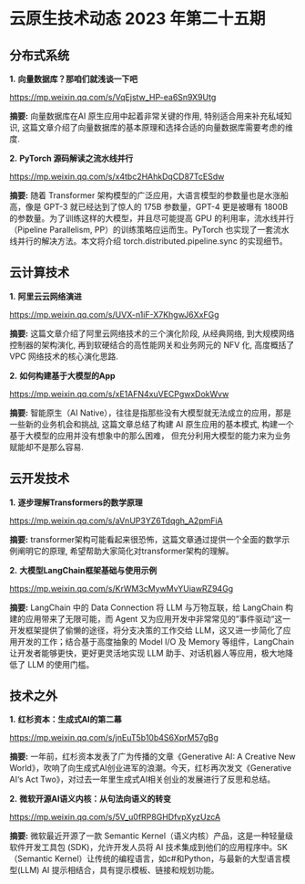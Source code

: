# 云原生技术动态 2023 年第二十五期

## 分布式系统

**1.** **向量数据库？那咱们就浅谈一下吧**

https://mp.weixin.qq.com/s/VqEjstw_HP-ea6Sn9X9Utg

**摘要:** 向量数据库在AI 原生应用中起着非常关键的作用, 特别适合用来补充私域知识, 这篇文章介绍了向量数据库的基本原理和选择合适的向量数据库需要考虑的维度.

**2.** **PyTorch 源码解读之流水线并行**

https://mp.weixin.qq.com/s/x4tbc2HAhkDqCD87TcESdw

**摘要:** 随着 Transformer 架构模型的广泛应用，大语言模型的参数量也是水涨船高，像是 GPT-3 就已经达到了惊人的 175B 参数量，GPT-4 更是被曝有 1800B 的参数量。为了训练这样的大模型，并且尽可能提高 GPU 的利用率，流水线并行（Pipeline Parallelism, PP）的训练策略应运而生。PyTorch 也实现了一套流水线并行的解决方法。本文将介绍 torch.distributed.pipeline.sync 的实现细节。

## 云计算技术

**1.** **阿里云云网络演进**

https://mp.weixin.qq.com/s/UVX-n1iF-X7KhgwJ6XxFGg

**摘要:** 这篇文章介绍了阿里云网络技术的三个演化阶段, 从经典网络, 到大规模网络控制器的架构演化, 再到软硬结合的高性能网关和业务网元的 NFV 化, 高度概括了 VPC 网络技术的核心演化思路.

**2.** **如何构建基于大模型的App**

https://mp.weixin.qq.com/s/xE1AFN4xuVECPgwxDokWvw

**摘要:** 智能原生（AI Native），往往是指那些没有大模型就无法成立的应用，那是一些新的业务机会和挑战, 这篇文章总结了构建 AI 原生应用的基本模式, 构建一个基于大模型的应用并没有想象中的那么困难， 但充分利用大模型的能力来为业务赋能却不是那么容易.

## 云开发技术

**1.** **逐步理解Transformers的数学原理**

https://mp.weixin.qq.com/s/aVnUP3YZ6Tdqgh_A2pmFiA

**摘要:** transformer架构可能看起来很恐怖，这篇文章通过提供一个全面的数学示例阐明它的原理, 希望帮助大家简化对transformer架构的理解。

**2.** **大模型LangChain框架基础与使用示例**

https://mp.weixin.qq.com/s/KrWM3cMywMvYUiawRZ94Gg

**摘要:** LangChain 中的 Data Connection 将 LLM 与万物互联，给 LangChain 构建的应用带来了无限可能，而 Agent 又为应用开发中非常常见的”事件驱动“这一开发框架提供了偷懒的途径，将分支决策的工作交给 LLM，这又进一步简化了应用开发的工作；结合基于高度抽象的 Model I/O 及 Memory 等组件，LangChain 让开发者能够更快，更好更灵活地实现 LLM 助手、对话机器人等应用，极大地降低了 LLM 的使用门槛。

## 技术之外

**1.** **红杉资本：生成式AI的第二幕**

https://mp.weixin.qq.com/s/jnEuT5b10b4S6XprM57gBg

**摘要:** 一年前，红杉资本发表了广为传播的文章《Generative AI: A Creative New World》，吹响了向生成式AI创业进军的浪潮。今天，红杉再次发文《Generative AI‘s Act Two》，对过去一年里生成式AI相关创业的发展进行了反思和总结。

**2.** **微软开源AI语义内核：从句法向语义的转变**

https://mp.weixin.qq.com/s/5V_u0fRP8GHDfvpXyzUzcA

**摘要:** 微软最近开源了一款 Semantic Kernel（语义内核）产品，这是一种轻量级软件开发工具包 (SDK)，允许开发人员将 AI 技术集成到他们的应用程序中。SK（Semantic Kernel）让传统的编程语言，如c#和Python，与最新的大型语言模型(LLM)  AI 提示相结合，具有提示模板、链接和规划功能。 
